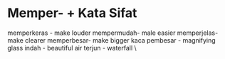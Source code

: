 # Memper- + Kata Sifat
memperkeras -  make louder
mempermudah- male easier 
memperjelas- make clearer
memperbesar- make bigger
kaca pembesar - magnifying glass
indah - beautiful
air terjun - waterfall
\